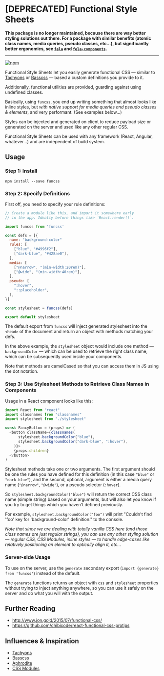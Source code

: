 # [DEPRECATED] Functional Style Sheets

**This package is no longer maintained, because there are way better styling solutions out there. For a package with similar benefits (atomic class names, media queries, pseudo classes, etc...), but significantly better ergonomics, see [`fela`](https://fela.js.org) and [`fela-components`](https://github.com/arturmuller/fela-components).**

---
[![npm](https://img.shields.io/npm/v/funcss.svg?maxAge=2592000)](https://www.npmjs.com/package/funcss)

Functional Style Sheets let you easily generate functional CSS — similar to [Tachyons](http://tachyons.io) or [Basscss](http://basscss.com) — based a custom definitions you provide to it.

Additionally, functional utilities are provided, guarding against using undefined classes.

Basically, using `funcss`, you end up writing something that almost looks like inline styles, but *with native support for media queries and pseudo classes & elements*, and very performant. (See examples below...)

Styles can be injected and generated on client to reduce payload size or generated on the server and used like any other regular CSS.

Functional Style Sheets can be used with any framework (React, Angular, whatever...) and are independent of build system.


## Usage


### Step 1: Install

```
npm install --save funcss
```


### Step 2: Specify Definitions

First off, you need to specify your rule definitions:

```js
// Create a module like this, and import it somewhere early
// in the app. Ideally before things like `React.render()`.

import funcss from 'funcss'

const defs = [{
  name: "background-color"
  rules: [
    ["blue", "#4996f2"],
    ["dark-blue", "#428ae0"],
  ],
  media: [
    ["@narrow", "(min-width:20rem)"],
    ["@wide", "(min-width:40rem)"],
  ],
  pseudo: [
    ":hover",
    "::placeholder",
  ],
}]

const stylesheet = funcss(defs)

export default stylesheet
```

<!-- _If you're wondering why arrays are used instead of objects, it is because source order for CSS matters, and objects don't guarantee iteration order._ -->

The default export from `funcss` will inject generated stylesheet into the `<head>` of the document and return an object with methods matching your defs.

In the above example, the `stylesheet` object would include one method — `backgroundColor` — which can be used to retrieve the right class name, which can be subsequently used inside your components.

Note that methods are camelCased so that you can access them in JS using the dot notation.

### Step 3: Use Stylesheet Methods to Retrieve Class Names in Components

Usage in a React component looks like this:

```js
import React from "react"
import classnames from "classnames"
import stylesheet from "./stylesheet"

const FancyButton = (props) => (
  <button className={classnames(
      stylesheet.backgroundColor("blue"),
      stylesheet.backgroundColor("dark-blue", ":hover"),
    )}>
    {props.children}
  </button>
)
```

Stylesheet methods take one or two arguments. The first argument should be one the rules you have defined for this definition (in this case `"blue"` or `"dark-blue"`), and the second, optional, argument is either a media query name (`"@narrow"`, `"@wide"`), or a pseudo selector (`:hover`).

So `stylesheet.backgroundColor("blue")` will return the correct CSS class name (simple string) based on your arguments, but will also let you know if you try to get things which you haven't defined previously.

For example, `stylesheet.backgroundColor("foo")` will print "Couldn't find 'foo' key for 'background-color' definition." to the console.

_Note that since we are dealing with totally vanilla CSS here (and those class names are just regular strings), you can use any other styling solution — regular CSS, CSS Modules, inline styles — to handle edge-cases like relatively positioning an element to optically align it, etc..._

### Server-side Usage

To use on the server, use the `generate` secondary export (`import {generate} from 'funcss'`) instead of the default.

The `generate` functions returns an object with `css` and `stylesheet` properties without trying to inject anything anywhere, so you can use it safely on the server and do what you will with the output.

## Further Reading

- http://www.jon.gold/2015/07/functional-css/
- https://github.com/chibicode/react-functional-css-protips

## Influences & Inspiration

- [Tachyons](http://tachyons.io/)
- [Basscss](http://www.basscss.com/)
- [Aphrodite](https://github.com/Khan/aphrodite)
- [CSS Modules](https://github.com/css-modules/css-modules)
